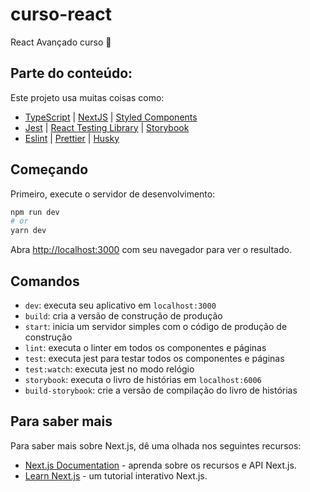 #  curso-react
React Avançado curso :dizzy: 



## Parte do conteúdo:

Este projeto usa muitas coisas como:

- [TypeScript](https://www.typescriptlang.org/) | [NextJS](https://nextjs.org/) |  [Styled Components](https://styled-components.com/)
- [Jest](https://jestjs.io/) | [React Testing Library](https://testing-library.com/docs/react-testing-library/intro) | [Storybook](https://storybook.js.org/)
- [Eslint](https://eslint.org/) | [Prettier](https://prettier.io/) | [Husky](https://github.com/typicode/husky)

## Começando

Primeiro, execute o servidor de desenvolvimento:

```bash
npm run dev
# or
yarn dev
```

Abra [http://localhost:3000](http://localhost:3000) com seu navegador para ver o resultado.


## Comandos

- `dev`: executa seu aplicativo em  `localhost:3000`
- `build`: cria a versão de construção de produção
- `start`: inicia um servidor simples com o código de produção de construção
- `lint`: executa o linter em todos os componentes e páginas
- `test`: executa jest para testar todos os componentes e páginas
- `test:watch`: executa jest no modo relógio
- `storybook`: executa o livro de histórias em `localhost:6006`
- `build-storybook`: crie a versão de compilação do livro de histórias

## Para saber mais

Para saber mais sobre Next.js, dê uma olhada nos seguintes recursos:



- [Next.js Documentation](https://nextjs.org/docs) - aprenda sobre os recursos e API Next.js.
- [Learn Next.js](https://nextjs.org/learn) - um tutorial interativo Next.js.

